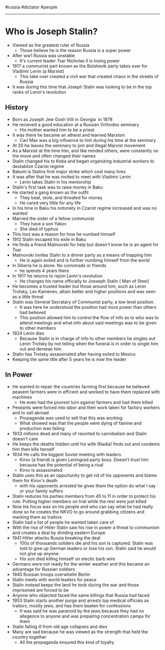 #russia #dictator #people

---

# Who is Joseph Stalin?


*   Viewed as the greatest ruler of Russia
    *   Those believe he is the reason Russia is a super power
*   After ww1 Russia was unstable
    *   It's current leader Tsar Nicholas II is losing power
*   1917 a communist part known as the Bolshevik party takes over for Vladimir Lenin (a Marxist)
    *   This take over created a civil war that created chaos in the streets of Russia
*   It was during this time that Joseph Stalin was looking to be in the top ranks of Lenin's revolution

## History

*   Born as Joseph Jew Gosh Villi in Georgia  in 1878
*   He recieved a good education at a Russian Orthodox seminary
    *   His mother wanted him to be a priest
*   It was there he became an atheist and learned Marxism
    *   Carl Max was a big influence to him during his time at the seminary
*   At 20 he leaves the seminary to join and illegal Marxist movement
*   As a Marxist at the time him, and like minded others, were constantly on the move and often changed their names
*   Stalin changed his to Koba and began organizing industrial workers to destablize Czarist regime
*   Batumi is Stalins first major strike which cost many lives
*   It was after that he was invited to meet with Vladimir Lenin
    *   Lenin takes Stalin in his mentorship
*   Stalin's first task was to raise money in Baku
*   He started a gang known as the outfit
    *   They beat, stole, and threated for money
    *   He cared very little for any life
*   In his time in Baku his notoriety in Czarist regime increased and was no wanted
*   Married the sister of a fellow communist
    *   They have a son Yakov
    *   She died of typhus
*   This loss was a reason for how he numbed himself
*   1912 Stalin escaped his exile in Baku
*   He finds a friend Malinovski for help but doesn't know he is an agent for Tsar
*   Malinovski invites Stalin to a dinner party as a means of trapping him
    *   He is again exiled and is further numbing himself from the world
*   In Siberia he is alone. No commrads or friends
    *   he spends 4 years there
*   In 1917 he returns to rejoin Lenin's revolution
    *   He changes his name officially to Joeseph Stalin ( Man of Steel)
*   He becomes a trusted leader but those around him, such as Lenin Trotsky, Lev Kamenev, attain better and higher positions and was seen as a little threat
*   Stalin was General Secratary of Communist party, a low level position.
    *   It was here he understood the position had more power than others had believed
    *   This position allowed him to control the flow of info as to who was to attend meetings and what info about said meetings was to be given to other members
*   1924 Lenin dies
    *   Because Stalin is in charge of info to other members he singles out Lenin Trotsky by not telling when the funeral is in order to single him out and demean him.
*   Stalin has Trotsky assassinated after having exiled to Mexico
*   Keeping the same title after 5 years he is now the leader

## In Power

*   He wanted to repair the countries farming first because he believed peasent farmers were in efficent and worked to have them replaced with machines
    *   He even had the poorest turn against farmers and had them killed
*   Peseants were forced into labor and their work taken for factory workers and to sell abroad
    *   Propaganda was used to sell that this was working
    *   What showed was that the people were dying of famine and production was failing
*   1933 millions dead and many of resorted to cannibalism and Stalin doesn't care
*   He keeps the deaths hidden until his wife (Nadia) finds out and condems him then kills herself
*   1934 He calls the biggest Soviet meeting with leaders
    *   Kirov (a friend) is given Leningrad party boss. Doesn't trust him because has the potential of being a rival
    *   Kirov is assassinated
*   Stalin uses this as an oppurtunity to get rid of his opponents and blame them for Kirov's death
    *   with his opponents arrested he gives them the option do what I say or your family suffers
*   Stalin reduces his parties members from 45 to 11 in order to protect his rule. Putting higher members on trial while the rest were just killed
*   Now his focus was on his people and who can say what he had really done so he creates the NKVD to go around grabbing citizens and marking them as traitors
*   Stalin had a list of people he wanted taken care of
*   With the rise of Hitler Stalin saw his rise in power a threat to communism and creates a deal by dividing eastern Europe
*   1941 Hitler attacks Russia breaking the deal
    *   100s of thousands soliders die and his son is captured. Stalin was told to give up German leaders or lose his son. Stalin said he would not give up anyone.
    *   His son died killing himself on electic barb wire
*   Germans were not ready for the winter weather and this became an advantage for Russian soldiers
*   1945 Russian troops overwhelm Berlin
*   Stalin meets with world leaders for peace
*   Stalin instead keeps the land he took during the war and those imprisoned are forced to be 
*   Anyone who objected faced the same killings that Russia had faced
*   1953 Stalin starts another purge and arrests top medical officials as traitors, mostly jews, and has them beaten for confessions
    *   It was said he was paranoid by the jews because they had no allegence to anyone and was preparing concentration camps for them
*   Stalin falling ill from old age collapses and dies
*   Many are sad because he was viewed as the strength that held the country together
    *   All the propaganda ensured this kind of loyalty

